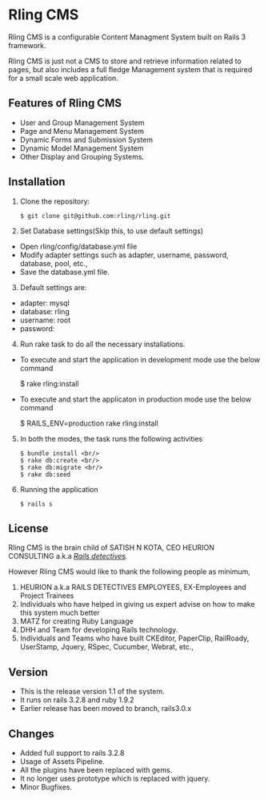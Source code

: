 Rling CMS
================================

Rling CMS is a configurable Content Managment System built on Rails 3 framework. 

Rling CMS is just not a CMS to store and retrieve information related to pages, but also includes a full fledge Management system that is required for a small scale web application.


Features of Rling CMS
-------------------------

* User and Group Management System
* Page and Menu Management System
* Dynamic Forms and Submission System
* Dynamic Model Management System
* Other Display and Grouping Systems.


Installation
-------------------------------

1.  Clone the repository:

        $ git clone git@github.com:rling/rling.git

2.  Set Database settings(Skip this, to use default settings)

   * Open rling/config/database.yml file
   * Modify adapter settings such as adapter, username, password, database, pool, etc.,
   * Save the database.yml file.

3.  Default settings are:

   * adapter: mysql
   * database: rling
   * username: root
   * password: 


4.  Run rake task to do all the necessary installations.


   * To execute and start the application in development mode use the below command

        $ rake rling:install

   * To execute and start the applicaton in production mode use the below command

        $ RAILS_ENV=production rake rling:install

5.  In both the modes, the task runs the following activities

        $ bundle install <br/>
        $ rake db:create <br/>
        $ rake db:migrate <br/>
        $ rake db:seed


6.  Running the application

        $ rails s


License
-------------------------------

Rling CMS is the brain child of SATISH N KOTA, CEO HEURION CONSULTING a.k.a 
*[Rails detectives](http://www.heurion.com).*

However Rling CMS would like to thank the following people as minimum,

   1. HEURION a.k.a RAILS DETECTIVES EMPLOYEES, EX-Employees and Project Trainees
   2. Individuals who have helped in giving us expert advise on how to make this system much better
   3. MATZ for creating Ruby Language
   4. DHH and Team for developing Rails technology.
   5. Individuals and Teams who have built CKEditor, PaperClip, RailRoady, UserStamp, Jquery, RSpec, Cucumber, Webrat, etc.,


Version
-------------------------------
*  This is the release version 1.1 of the system.
*  It runs on rails 3.2.8 and ruby 1.9.2
*  Earlier release has been moved to branch, rails3.0.x



Changes
-------------------------------

*  Added full support to rails 3.2.8
*  Usage of Assets Pipeline.
*  All the plugins have been replaced with gems.
*  It no longer uses prototype which is replaced with jquery.
*  Minor Bugfixes.
 

